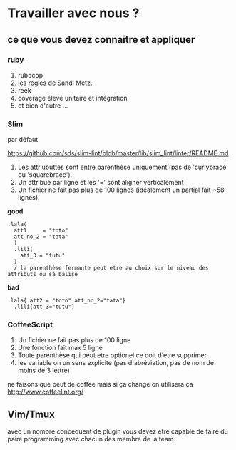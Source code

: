 # Travailler avec nous ?

## ce que vous devez connaitre et appliquer

### ruby

1. rubocop
1. les regles de Sandi Metz.
1. reek
1. coverage élevé unitaire et intégration
1. et bien d'autre ...

### Slim

par défaut

https://github.com/sds/slim-lint/blob/master/lib/slim_lint/linter/README.md

1. Les attriubuttes sont entre parenthèse uniquement (pas de 'curlybrace' ou 'squarebrace').
1. Un attribue par ligne et les '=' sont aligner verticalement 
1. Un fichier ne fait pas plus de 100 lignes (idéalement un partial fait ~58 lignes).

__good__


```slim
.lala(
  att1     = "toto"
  att_no_2 = "tata"
  )
  .lili(
    att_3 = "tutu"
  )
  / la parenthèse fermante peut etre au choix sur le niveau des attributs ou sa balise
 ```
 
 __bad__
 
 ```slim
 .lala{ att2 = "toto" att_no_2="tata"}
   .lili[att_3="tutu"]
 ```
 
 ### CoffeeScript
 
 1. Un fichier ne fait pas plus de 100 ligne
 1. Une fonction fait max 5 ligne
 1. Toute parenthèse qui peut etre optionel ce doit d'etre supprimer.
 1. les variable on un sens explicite (pas d'abréviation, pas de nom de moins de 3 lettre)
 
 ne faisons que peut de coffee mais si ça change on utilisera ça
 http://www.coffeelint.org/
 
 
 
 
 ## Vim/Tmux
 
 avec un nombre concéquent de plugin
 vous devez etre capable de faire du paire programming
 avec chacun des membre de la team.
 
 
